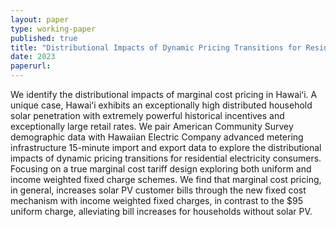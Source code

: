 ```yaml
---
layout: paper
type: working-paper
published: true
title: "Distributional Impacts of Dynamic Pricing Transitions for Residential Electircity Consumers"
date: 2023
paperurl: 
---
```


We identify the distributional impacts of marginal cost pricing in Hawaiʻi. A unique case, Hawaiʻi exhibits an exceptionally high distributed household solar penetration with extremely powerful historical incentives and exceptionally large retail rates. We pair American Community Survey demographic data with Hawaiian Electric Company advanced metering infrastructure 15-minute import and export data to explore the distributional impacts of dynamic pricing transitions for residential electricity consumers. Focusing on a true marginal cost tariff design exploring both uniform and income weighted fixed charge schemes. We find that marginal cost pricing, in general, increases solar PV customer bills through the new fixed cost mechanism with income weighted fixed charges, in contrast to the $95 uniform charge, alleviating bill increases for households without solar PV. 